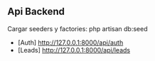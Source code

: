## Api Backend

Cargar seeders y factories: php artisan db:seed

- [Auth] http://127.0.0.1:8000/api/auth
- [Leads] http://127.0.0.1:8000/api/leads

